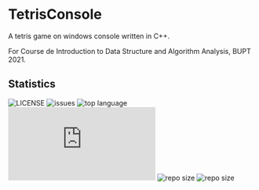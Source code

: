 # TetrisConsole
A tetris game on windows console written in C++.

For Course de Introduction to Data Structure and Algorithm Analysis, BUPT 2021.

## Statistics

![LICENSE](https://img.shields.io/github/license/novaELLIAS/pyStringEncryption)
![issues](https://img.shields.io/github/issues/novaELLIAS/pyStringEncryption)
![top language](https://img.shields.io/github/languages/top/novaELLIAS/pyStringEncryption)
![main.cpp size](https://img.shields.io/github/size/novaELLIAS/pyStringEncryption/main.cpp?label=main.cpp)
![repo size](https://img.shields.io/github/repo-size/novaELLIAS/pyStringEncryption?label=repo%20size)
![repo size](https://img.shields.io/github/commit-activity/m/novaELLIAS/pyStringEncryption)
